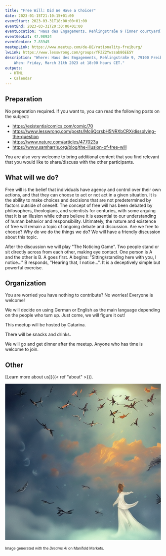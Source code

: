 ```yaml
---
title: "Free Will: Did We Have a Choice?"
date: 2023-01-15T21:10:15+01:00
eventStart: 2023-03-31T18:00:00+01:00
eventEnd: 2023-03-31T20:30:00+01:00
eventLocation: "Haus des Engagements, Rehlingstraße 9 (inner courtyard), 79100 Freiburg"
eventGeoLat: 47.98934
eventGeoLon: 7.83945
meetupLink: https://www.meetup.com/de-DE/rationality-freiburg/
lwLink: https://www.lesswrong.com/groups/fFZZ2Ywzsab86EESY
description: "Where: Haus des Engagements, Rehlingstraße 9, 79100 Freiburg.
    When: Friday, March 31th 2023 at 18:00 hours CET."
outputs:
  - HTML
  - Calendar
---
```


## Preparation

No preparation required. If you want to, you can read the following posts on
the subject:

* https://existentialcomics.com/comic/70
* https://www.lesswrong.com/posts/Mc6QcrsbH5NRXbCRX/dissolving-the-question
* https://www.nature.com/articles/477023a
* https://www.samharris.org/blog/the-illusion-of-free-will

You are also very welcome to bring additional content that you find relevant
that you would like to share/discuss with the other participants.


## What will we do?

Free will is the belief that individuals have agency and control over their own
actions, and that they can choose to act or not act in a given situation. It is
the ability to make choices and decisions that are not predetermined by factors
outside of oneself. The concept of free will has been debated by philosophers,
theologians, and scientists for centuries, with some arguing that it is an
illusion while others believe it is essential to our understanding of human
behavior and responsibility. Ultimately, the nature and existence of free will
remain a topic of ongoing debate and discussion. Are we free to choose? Why do
we do the things we do? We will have a friendly discussion about this topic.

After the discussion we will play "The Noticing Game". Two people stand or sit
directly across from each other, making eye contact. One person is A and the
other is B.  A goes first. A begins: "Sitting/standing here with you, I
notice…" B responds, "Hearing that, I notice…". It is a deceptively simple but
powerful exercise.


## Organization

You are worried you have nothing to contribute? No worries! Everyone is
welcome!

We will decide on using German or English as the main language depending on the
people who turn up. Just come, we will figure it out!

This meetup will be hosted by Catarina.

There will be snacks and drinks.

We will go and get dinner after the meetup. Anyone who has time is welcome to
join.


## Other

[Learn more about us]({{< ref "about" >}}).

![Freedom](cover.png "Freedom")

<small>Image generated with the _Dreams AI_ on Manifold Markets.</small>
